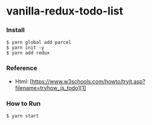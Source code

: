 # vanilla-redux-todo-list


### Install
```
$ yarn global add parcel
$ yarn init -y
$ yarn add redux
```

### Reference
- Html: [https://www.w3schools.com/howto/tryit.asp?filename=tryhow_js_todo][1]

### How to Run
```
$ yarn start
```

[1]: https://www.w3schools.com/howto/tryit.asp?filename=tryhow_js_todo